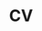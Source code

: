 ---
layout: null
title: "CV"
permalink: /cv/
permalink: /assets/pdf/Resume_Xuanlei_Zhao.pdf
cv_pdf: Resume_Xuanlei_Zhao.pdf
---